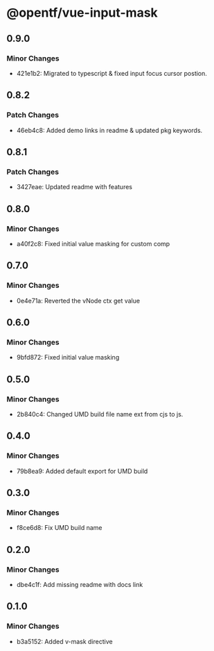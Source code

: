 # @opentf/vue-input-mask

## 0.9.0

### Minor Changes

- 421e1b2: Migrated to typescript & fixed input focus cursor postion.

## 0.8.2

### Patch Changes

- 46eb4c8: Added demo links in readme & updated pkg keywords.

## 0.8.1

### Patch Changes

- 3427eae: Updated readme with features

## 0.8.0

### Minor Changes

- a40f2c8: Fixed initial value masking for custom comp

## 0.7.0

### Minor Changes

- 0e4e71a: Reverted the vNode ctx get value

## 0.6.0

### Minor Changes

- 9bfd872: Fixed initial value masking

## 0.5.0

### Minor Changes

- 2b840c4: Changed UMD build file name ext from cjs to js.

## 0.4.0

### Minor Changes

- 79b8ea9: Added default export for UMD build

## 0.3.0

### Minor Changes

- f8ce6d8: Fix UMD build name

## 0.2.0

### Minor Changes

- dbe4c1f: Add missing readme with docs link

## 0.1.0

### Minor Changes

- b3a5152: Added v-mask directive

